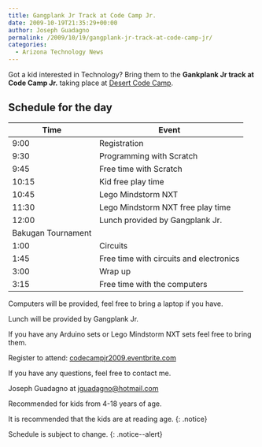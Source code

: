 ```yaml
---
title: Gangplank Jr Track at Code Camp Jr.
date: 2009-10-19T21:35:29+00:00
author: Joseph Guadagno
permalink: /2009/10/19/gangplank-jr-track-at-code-camp-jr/
categories:
  - Arizona Technology News
---
```

Got a kid interested in Technology? Bring them to the **Gankplank Jr track at Code Camp Jr.** taking place at [Desert Code Camp](http://www.desertcodecamp.com/).

## Schedule for the day

|Time|Event|
|--- |--- |
|9:00|Registration|
|9:30|Programming with Scratch|
|9:45|Free time with Scratch|
|10:15|Kid free play time|
|10:45|Lego Mindstorm NXT|
|11:30|Lego Mindstorm NXT free play time|
|12:00|Lunch provided by Gangplank Jr.  
Bakugan Tournament|
|1:00|Circuits|
|1:45|Free time with circuits and electronics|
|3:00|Wrap up|
|3:15|Free time with the computers|

Computers will be provided, feel free to bring a laptop if you have.

Lunch will be provided by Gangplank Jr.

If you have any Arduino sets or Lego Mindstorm NXT sets feel free to bring them.

Register to attend: [codecampjr2009.eventbrite.com](http://codecampjr2009.eventbrite.com)

If you have any questions, feel free to contact me.

Joseph Guadagno at [jguadagno@hotmail.com](mailto:jguadagno@hotmail.com)

Recommended for kids from 4-18 years of age.

It is recommended that the kids are at reading age.
{: .notice}

Schedule is subject to change.
{: .notice--alert}